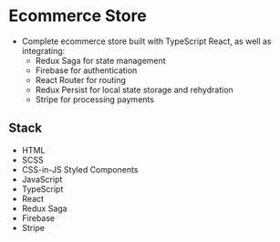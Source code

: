# Ecommerce Store

* Complete ecommerce store built with TypeScript React, as well as integrating:
  * Redux Saga for state management
  * Firebase for authentication
  * React Router for routing
  * Redux Persist for local state storage and rehydration
  * Stripe for processing payments

## Stack

* HTML
* SCSS
* CSS-in-JS Styled Components
* JavaScript
* TypeScript
* React
* Redux Saga
* Firebase
* Stripe
